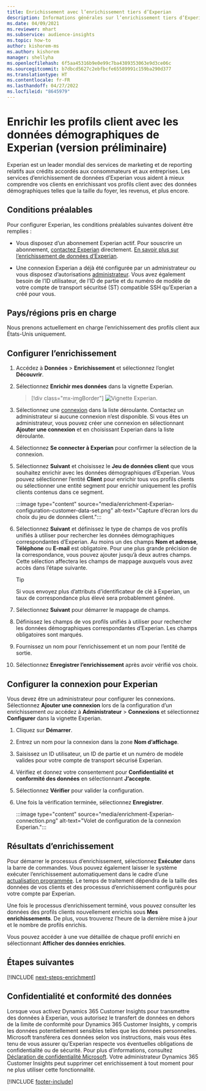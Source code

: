 ```yaml
---
title: Enrichissement avec l’enrichissement tiers d’Experian
description: Informations générales sur l’enrichissement tiers d’Experian.
ms.date: 04/09/2021
ms.reviewer: mhart
ms.subservice: audience-insights
ms.topic: how-to
author: kishorem-ms
ms.author: kishorem
manager: shellyha
ms.openlocfilehash: 6f5aa45316b9e0e99c7ba4389353063e9d3ce06c
ms.sourcegitcommit: b7dbcd5627c2ebfbcfe65589991c159ba290d377
ms.translationtype: HT
ms.contentlocale: fr-FR
ms.lasthandoff: 04/27/2022
ms.locfileid: "8645979"
---
```

# <a name="enrich-customer-profiles-with-demographics-from-experian-preview"></a>Enrichir les profils client avec les données démographiques de Experian (version préliminaire)

Experian est un leader mondial des services de marketing et de reporting relatifs aux crédits accordés aux consommateurs et aux entreprises. Les services d’enrichissement de données d’Experian vous aident à mieux comprendre vos clients en enrichissant vos profils client avec des données démographiques telles que la taille du foyer, les revenus, et plus encore.

## <a name="prerequisites"></a>Conditions préalables

Pour configurer Experian, les conditions préalables suivantes doivent être remplies :

- Vous disposez d’un abonnement Experian actif. Pour souscrire un abonnement, [contactez Experian](https://www.experian.com/marketing-services/contact) directement. [En savoir plus sur l’enrichissement de données d’Experian](https://www.experian.com/marketing-services/microsoft?cmpid=ems_web_mci_cdppage).

- Une connexion Experian a déjà été configurée par un administrateur *ou* vous disposez d’autorisations [administrateur](permissions.md#admin). Vous avez également besoin de l’ID utilisateur, de l’ID de partie et du numéro de modèle de votre compte de transport sécuritsé (ST) compatible SSH qu’Experian a créé pour vous.

## <a name="supported-countriesregions"></a>Pays/régions pris en charge

Nous prenons actuellement en charge l’enrichissement des profils client aux États-Unis uniquement.

## <a name="configure-the-enrichment"></a>Configurer l’enrichissement

1. Accédez à **Données** > **Enrichissement** et sélectionnez l’onglet **Découvrir**.

1. Sélectionnez **Enrichir mes données** dans la vignette Experian.

   > [!div class="mx-imgBorder"]
   > ![Vignette Experian.](media/experian-tile.png "Experian tile")
   > 

1. Sélectionnez une [connexion](connections.md) dans la liste déroulante. Contactez un administrateur si aucune connexion n’est disponible. Si vous êtes un administrateur, vous pouvez créer une connexion en sélectionnant **Ajouter une connexion** et en choisissant Experian dans la liste déroulante. 

1. Sélectionnez **Se connecter à Experian** pour confirmer la sélection de la connexion.

1.  Sélectionnez **Suivant** et choisissez le **Jeu de données client** que vous souhaitez enrichir avec les données démographiques d’Experian. Vous pouvez sélectionner l’entité **Client** pour enrichir tous vos profils clients ou sélectionner une entité segment pour enrichir uniquement les profils clients contenus dans ce segment.

    :::image type="content" source="media/enrichment-Experian-configuration-customer-data-set.png" alt-text="Capture d’écran lors du choix du jeu de données client.":::

1. Sélectionnez **Suivant** et définissez le type de champs de vos profils unifiés à utiliser pour rechercher les données démographiques correspondantes d’Experian. Au moins un des champs **Nom et adresse**, **Téléphone** ou **E-mail** est obligatoire. Pour une plus grande précision de la correspondance, vous pouvez ajouter jusqu’à deux autres champs. Cette sélection affectera les champs de mappage auxquels vous avez accès dans l’étape suivante.

    > [!TIP]
    > Si vous envoyez plus d’attributs d’identificateur de clé à Experian, un taux de correspondance plus élevé sera probablement généré.

1. Sélectionnez **Suivant** pour démarrer le mappage de champs.

1. Définissez les champs de vos profils unifiés à utiliser pour rechercher les données démographiques correspondantes d’Experian. Les champs obligatoires sont marqués.

1. Fournissez un nom pour l’enrichissement et un nom pour l’entité de sortie.

1. Sélectionnez **Enregistrer l’enrichissement** après avoir vérifié vos choix.

## <a name="configure-the-connection-for-experian"></a>Configurer la connexion pour Experian 

Vous devez être un administrateur pour configurer les connexions. Sélectionnez **Ajouter une connexion** lors de la configuration d’un enrichissement *ou* accédez à **Administrateur** > **Connexions** et sélectionnez **Configurer** dans la vignette Experian.

1. Cliquez sur **Démarrer**.

1. Entrez un nom pour la connexion dans la zone **Nom d’affichage**.

1. Saisissez un ID utilisateur, un ID de partie et un numéro de modèle valides pour votre compte de transport sécurisé Experian.

1. Vérifiez et donnez votre consentement pour **Confidentialité et conformité des données** en sélectionnant **J’accepte**.

1. Sélectionnez **Vérifier** pour valider la configuration.

1. Une fois la vérification terminée, sélectionnez **Enregistrer**.
   
   :::image type="content" source="media/enrichment-Experian-connection.png" alt-text="Volet de configuration de la connexion Experian.":::

## <a name="enrichment-results"></a>Résultats d’enrichissement

Pour démarrer le processus d’enrichissement, sélectionnez **Exécuter** dans la barre de commandes. Vous pouvez également laisser le système exécuter l’enrichissement automatiquement dans le cadre d’une [actualisation programmée](system.md#schedule-tab). Le temps de traitement dépendra de la taille des données de vos clients et des processus d’enrichissement configurés pour votre compte par Experian.

Une fois le processus d’enrichissement terminé, vous pouvez consulter les données des profils clients nouvellement enrichis sous **Mes enrichissements**. De plus, vous trouverez l’heure de la dernière mise à jour et le nombre de profils enrichis.

Vous pouvez accéder à une vue détaillée de chaque profil enrichi en sélectionnant **Afficher des données enrichies**.

## <a name="next-steps"></a>Étapes suivantes

[!INCLUDE [next-steps-enrichment](includes/next-steps-enrichment.md)]

## <a name="data-privacy-and-compliance"></a>Confidentialité et conformité des données

Lorsque vous activez Dynamics 365 Customer Insights pour transmettre des données à Experian, vous autorisez le transfert de données en dehors de la limite de conformité pour Dynamics 365 Customer Insights, y compris les données potentiellement sensibles telles que les données personnelles. Microsoft transférera ces données selon vos instructions, mais vous êtes tenu de vous assurer qu’Experian respecte vos éventuelles obligations de confidentialité ou de sécurité. Pour plus d’informations, consultez [Déclaration de confidentialité Microsoft](https://go.microsoft.com/fwlink/?linkid=396732).
Votre administrateur Dynamics 365 Customer Insights peut supprimer cet enrichissement à tout moment pour ne plus utiliser cette fonctionnalité.


[!INCLUDE [footer-include](includes/footer-banner.md)]
